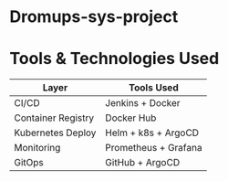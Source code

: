 # Dromups-sys-project


# Tools & Technologies Used

| Layer              | Tools Used           |
| ------------------ | -------------------- |
| CI/CD              | Jenkins + Docker     |
| Container Registry | Docker Hub           |
| Kubernetes Deploy  | Helm + k8s + ArgoCD  |
| Monitoring         | Prometheus + Grafana |
| GitOps             | GitHub + ArgoCD      |